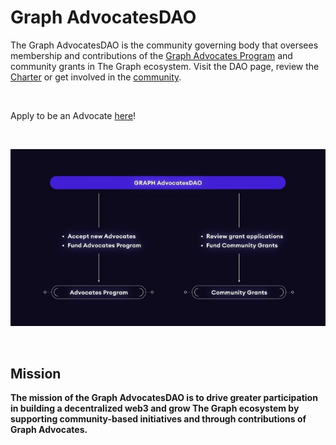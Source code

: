 # Graph AdvocatesDAO

The Graph AdvocatesDAO is the community governing body that oversees membership and contributions of the [Graph Advocates Program](https://thegraph.com/blog/graph-advocates) and community grants in The Graph ecosystem. Visit the DAO page, review the [Charter](https://drive.google.com/file/d/1CEO3hurmAhOIHvvGo9SAtiy31NyFW4n7/view) or get involved in the [community](https://discord.gg/aZtCCKPp34).<p>

<br>

Apply to be an Advocate [here](https://forms.clickup.com/37437860/f/13pgd4-4007/RXO7DCQPT5XCA8X7R7)!

<br>

![](<.gitbook/assets/AdvocatesDAO 1.jpg>)

<br>

## Mission

**The mission of the Graph AdvocatesDAO is to drive greater participation in building a decentralized web3 and grow The Graph ecosystem by supporting community-based initiatives and through contributions of Graph Advocates.**
  
<br>
